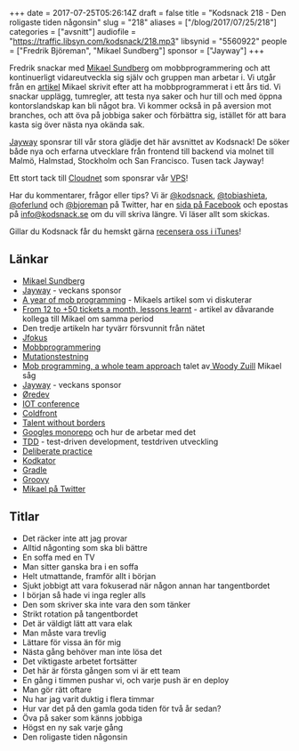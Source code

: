 +++
date = 2017-07-25T05:26:14Z
draft = false
title = "Kodsnack 218 - Den roligaste tiden någonsin"
slug = "218"
aliases = ["/blog/2017/07/25/218"]
categories = ["avsnitt"]
audiofile = "https://traffic.libsyn.com/kodsnack/218.mp3"
libsynid = "5560922"
people = ["Fredrik Björeman", "Mikael Sundberg"]
sponsor = ["Jayway"]
+++

Fredrik snackar med [Mikael Sundberg](https://twitter.com/msundb) om mobbprogrammering och att kontinuerligt vidareutveckla sig själv och gruppen man arbetar i. Vi utgår från en [artikel](https://engineering.klarna.com/a-year-of-mob-programming-e8cc7543ac2) Mikael skrivit efter att ha mobbprogrammerat i ett års tid. Vi snackar upplägg, tumregler, att testa nya saker och hur till och med öppna kontorslandskap kan bli något bra. Vi kommer också in på aversion mot branches, och att öva på jobbiga saker och förbättra sig, istället för att bara kasta sig över nästa nya okända sak.

[Jayway](https://www.jayway.com/) sponsrar till vår stora glädje det här avsnittet av Kodsnack! De söker både nya och erfarna utvecklare från frontend till backend via molnet till Malmö, Halmstad, Stockholm och San Francisco. Tusen tack Jayway!

Ett stort tack till [Cloudnet](http://www.cloudnet.se) som sponsrar vår [VPS](http://en.wikipedia.org/wiki/Virtual_private_server)!

Har du kommentarer, frågor eller tips? Vi är [@kodsnack](https://www.twitter.com/kodsnack), [@tobiashieta](https://www.twitter.com/tobiashieta), [@oferlund](https://www.twitter.com/oferlund) och [@bjoreman](https://www.twitter.com/bjoreman) på Twitter, har en [sida på Facebook](https://www.facebook.com/kodsnack) och epostas på [info@kodsnack.se](mailto:info@kodsnack.se) om du vill skriva längre. Vi läser allt som skickas.

Gillar du Kodsnack får du hemskt gärna [recensera oss i iTunes](http://itunes.apple.com/se/podcast/kodsnack/id561631498?l=en)!

## Länkar ##
* [Mikael Sundberg](https://twitter.com/msundb)
* [Jayway](https://www.jayway.com/) - veckans sponsor
* [A year of mob programming](https://engineering.klarna.com/a-year-of-mob-programming-e8cc7543ac2) - Mikaels artikel som vi diskuterar
* [From 12 to +50 tickets a month, lessons learnt](https://www.linkedin.com/pulse/from-12-50-tickets-month-lessons-learnt-fredrik-broman) - artikel av dåvarande kollega till Mikael om samma period
* Den tredje artikeln har tyvärr försvunnit från nätet
* [Jfokus](http://www.jfokus.se/jfokus/)
* [Mobbprogrammering](https://en.wikipedia.org/wiki/Mob_programming)
* [Mutationstestning](https://en.wikipedia.org/wiki/Mutation_testing)
* [Mob programming, a whole team approach](https://www.youtube.com/watch?v=8cy64qkgTyI) talet av[ Woody Zuill](https://twitter.com/WoodyZuill) Mikael såg
* [Jayway](https://www.jayway.com/) - veckans sponsor
* [Øredev](http://oredev.org/)
* [IOT conference](http://www.iotconf.se/)
* [Coldfront](https://2017.coldfront.co/)
* [Talent without borders](https://www.talentwithoutborders.io/)
* [Googles monorepo](http://m.cacm.acm.org/magazines/2016/7/204032-why-google-stores-billions-of-lines-of-code-in-a-single-repository/fulltext) och hur de arbetar med det
* [TDD](https://en.wikipedia.org/wiki/Test-driven_development) - test-driven development, testdriven utveckling
* [Deliberate practice](https://en.wikipedia.org/wiki/Practice_%28learning_method%29#Deliberate_practice)
* [Kodkator](https://en.wikipedia.org/wiki/Kata_%28programming%29)
* [Gradle](https://en.wikipedia.org/wiki/Gradle)
* [Groovy](https://en.wikipedia.org/wiki/Groovy_%28programming_language%29)
* [Mikael på Twitter](https://twitter.com/msundb)

## Titlar ##
* Det räcker inte att jag provar
* Alltid någonting som ska bli bättre
* En soffa med en TV
* Man sitter ganska bra i en soffa
* Helt utmattande, framför allt i början
* Sjukt jobbigt att vara fokuserad när någon annan har tangentbordet
* I början så hade vi inga regler alls
* Den som skriver ska inte vara den som tänker
* Strikt rotation på tangentbordet
* Det är väldigt lätt att vara elak
* Man måste vara trevlig
* Lättare för vissa än för mig
* Nästa gång behöver man inte lösa det
* Det viktigaste arbetet fortsätter
* Det här är första gången som vi är ett team
* En gång i timmen pushar vi, och varje push är en deploy
* Man gör rätt oftare
* Nu har jag varit duktig i flera timmar
* Hur var det på den gamla goda tiden för två år sedan?
* Öva på saker som känns jobbiga
* Högst en ny sak varje gång
* Den roligaste tiden någonsin